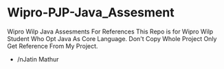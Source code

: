 # Wipro-PJP-Java_Assesment
Wipro Wilp Java Assesments For References
This Repo is for  Wipro Wilp Student Who Opt Java As Core Language. Don't Copy Whole Project Only Get Reference From My Project.
- /nJatin Mathur 
